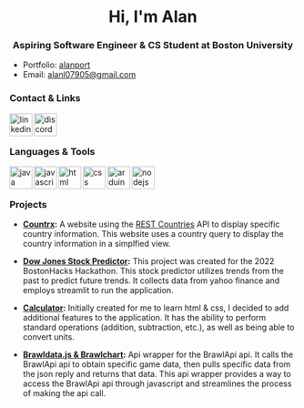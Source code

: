 <h1 align="center">Hi, I'm Alan</h1>
<h3 align="center">Aspiring Software Engineer & CS Student at Boston University</h3>

- Portfolio: [alanport](https://alanport.netlify.app/)
- Email: <a href="mailto:alanl07905@gmail.com" target="_blank">
    alanl07905@gmail.com</a>  

<h3 align="left">Contact & Links</h3>
<a href="https://www.linkedin.com/in/alanl193/" target="_blank">
  <img align="left" src="https://cdn.worldvectorlogo.com/logos/linkedin-icon-2.svg" alt="linkedin" width="40" height="40">
</a>
<a href="https://discordapp.com/users/421318660313972747" target="_blank">
    <img align="left" src="https://cdn.worldvectorlogo.com/logos/discord-6.svg" alt="discord" width="40" height="40">
</a>

<br>
<br>

<h3 align="left">Languages & Tools</h3>
   <a href="https://www.java.com/en/" target="_blank">
     <img align="left" src="https://cdn.worldvectorlogo.com/logos/java-14.svg" alt="java" width="40" height="40">
  </a>
  <a href="https://www.javascript.com/" target="_blank">
    <img align="left" src="https://cdn.worldvectorlogo.com/logos/logo-javascript.svg" alt="javascript" width="40" height="40">
  </a> 
  <a href="https://html.com/" target="_blank">
    <img align="left" src="https://cdn.worldvectorlogo.com/logos/html-1.svg" alt="html" width="40" height="40">
  </a>
  <a href="https://www.w3schools.com/css/" target="_blank">
    <img align="left" src="https://cdn.worldvectorlogo.com/logos/css-3.svg" alt="css" width="40"  height="40">
  </a>
  <a href="https://www.arduino.cc/" target="_blank">
    <img align="left" src="https://cdn.worldvectorlogo.com/logos/arduino-1.svg" alt="arduino" width="40" height="40">
  </a>
  <a href="https://nodejs.org/en/" target="_blank">
    <img align="left" src="https://cdn.worldvectorlogo.com/logos/nodejs-icon.svg" alt="nodejs" width="40" height="40">
  </a>
  <!--a href="https://git-scm.com/" target="_blank">
    <img align="left" src="https://cdn.worldvectorlogo.com/logos/git-icon.svg" alt="git" width="40" height="40">
  </a>
  <a href="https://www.json.org/json-en.html" target="_blank">
    <img align="left" src="https://cdn.worldvectorlogo.com/logos/json.svg" alt="json" width="40" height="40">
  </a-->
  
<br>
<br>

<h3 align="left">Projects</h3>

- **[Countrx](https://countrx.netlify.app/):** A website using the [REST Countries](https://restcountries.com/) API to display specific country information. This website uses a country query to display the country information in a simplfied view.

- **[Dow Jones Stock Predictor](https://github.com/Alan0893/dow_jones_stock_predictor):** This project was created for the 2022 BostonHacks Hackathon. This stock predictor utilizes trends from the past to predict future trends. It collects data from yahoo finance and employs streamlit to run the application.

- **[Calculator](https://github.com/Alan0893/Calculator):** Initially created for me to learn html & css,  I decided to add additional features to the application. It has the ability to perform standard operations (addition, subtraction, etc.), as well as being able to convert units.

- **[Brawldata.js & Brawlchart](https://github.com/Alan0893/brawldata.js):** Api wrapper for the BrawlApi api. It calls the BrawlApi api to obtain specific game data, then pulls specific data from the json reply and returns that data. This api wrapper provides a way to access the BrawlApi api through javascript and streamlines the process of making the api call.
